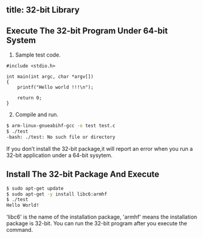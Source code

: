title: 32-bit Library
---

## Execute The 32-bit Program Under 64-bit System

1. Sample test code.

```
#include <stdio.h>

int main(int argc, char *argv[])
{
    printf("Hello world !!!\n");

    return 0;
}
```

2. Compile and run.

```bash
$ arm-linux-gnueabihf-gcc -o test test.c
$ ./test   
-bash: ./test: No such file or directory
```
If you don’t install the 32-bit package,it will report an error when you run a 32-bit application under a 64-bit sysytem.

## Install The 32-bit Package And Execute

```bash
$ sudo apt-get update
$ sudo apt-get -y install libc6:armhf 
$ ./test
Hello World!
```
'libc6' is the name of the installation package, 'armhf' means the installation package is 32-bit.
You can run the 32-bit program after you execute the command.
